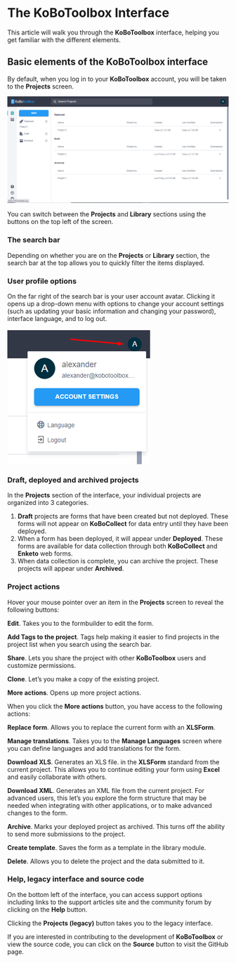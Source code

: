 # The KoBoToolbox Interface

This article will walk you through the **KoBoToolbox** interface, helping you
get familiar with the different elements.

## Basic elements of the KoBoToolbox interface

By default, when you log in to your **KoBoToolbox** account, you will be taken
to the **Projects** screen.

![KoBoToolbox Interface](images/kobotoolbox_interface/interface.png)

You can switch between the <i class="k-icon k-icon-projects"></i> **Projects**
and <i class="k-icon k-icon-library"></i> **Library** sections using the buttons
on the top left of the screen.

### The search bar

Depending on whether you are on the **Projects** or **Library** section, the
search bar at the top allows you to quickly filter the items displayed.

### User profile options

On the far right of the search bar is your user account avatar. Clicking it
opens up a drop-down menu with options to change your account settings (such as
updating your basic information and changing your password), interface language,
and to log out.

![User menu](images/kobotoolbox_interface/user_actions.png)

### Draft, deployed and archived projects

In the **Projects** section of the interface, your individual projects are
organized into 3 categories.

1. **Draft** projects are forms that have been created but not deployed. These
   forms will not appear on **KoBoCollect** for data entry until they have been
   deployed.
2. When a form has been deployed, it will appear under **Deployed**. These forms
   are available for data collection through both **KoBoCollect** and **Enketo**
   web forms.
3. When data collection is complete, you can archive the project. These projects
   will appear under **Archived**.

### Project actions

Hover your mouse pointer over an item in the **Projects** screen to reveal the
following buttons:

<i class="k-icon k-icon-edit"></i> **Edit**. Takes you to the formbuilder to
edit the form.

<i class="k-icon k-icon-tag"></i> **Add Tags to the project**. Tags help making
it easier to find projects in the project list when you search using the search
bar.

<i class="k-icon k-icon-user-share"></i> **Share**. Lets you share the project
with other **KoBoToolbox** users and customize permissions.

<i class="k-icon k-icon-clone"></i> **Clone**. Let’s you make a copy of the
existing project.

<i class="k-icon k-icon-more-vertical"></i> **More actions**. Opens up more
project actions.

When you click the <i class="k-icon k-icon-more-vertical"></i> **More actions**
button, you have access to the following actions:

<i class="k-icon k-icon-replace"></i> **Replace form**. Allows you to replace
the current form with an **XLSForm**.

<i class="k-icon k-icon-globe-alt"></i> **Manage translations**. Takes you to
the **Manage Languages** screen where you can define languages and add
translations for the form.

<i class="k-icon k-icon-xls-file"></i> **Download XLS**. Generates an XLS file.
in the **XLSForm** standard from the current project. This allows you to continue
editing your form using **Excel** and easily collaborate with others.

<i class="k-icon k-icon-xml-file"></i> **Download XML**. Generates an XML file
from the current project. For advanced users, this let’s you explore the form
structure that may be needed when integrating with other applications, or to
make advanced changes to the form.

<i class="k-icon k-icon-archived"></i> **Archive**. Marks your deployed project
as archived. This turns off the ability to send more submissions to the project.

<i class="k-icon k-icon-template"></i> **Create template**. Saves the form as a
template in the library module.

<i class="k-icon k-icon-trash"></i> **Delete**. Allows you to delete the project
and the data submitted to it.

### Help, legacy interface and source code

On the bottom left of the interface, you can access support options including
links to the support articles site and the community forum by clicking on the <i
class="k-icon k-icon-help"></i> **Help** button.

Clicking the <i class="k-icon k-icon-globe"></i> **Projects (legacy)** button
takes you to the legacy interface.

If you are interested in contributing to the development of **KoBoToolbox** or
view the source code, you can click on the <i class="k-icon
k-icon-logo-github"></i> **Source** button to visit the GitHub page.
